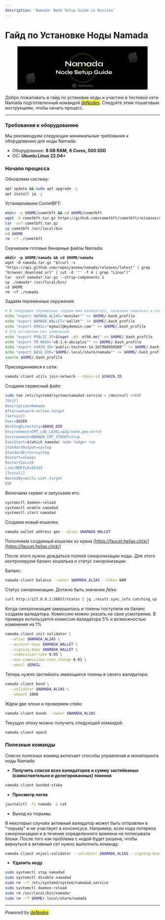 ```yaml
---
description: 'Namada: Node Setup Guide in Russian'
---
```


# Гайд по Установке Ноды Namada

<figure><img src="../../.gitbook/assets/Twitter header - 9.png" alt=""><figcaption></figcaption></figure>

Добро пожаловать в гайд по установке ноды и участию в тестовой сети Namada подготовленный командой [<mark style="color:blue;">deNodes</mark>](http://denodes.xyz/). Следуйте этим пошаговым инструкциям, чтобы начать процесс.

***

### Требования к оборудованию&#x20;

Мы рекомендуем следующие минимальные требования к оборудованию для ноды Namada:&#x20;

* Оборудование: **8 GB RAM,** **6 Cores, 500 SSD**
* ОС: **Ubuntu Linux 22.04+**

### Начало процесса

Обновляем систему:

```bash
apt update && sudo apt upgrade -y
apt install jq -y
```

Устанавливаем CometBFT:

```bash
mkdir -p $HOME/cometbft && cd $HOME/cometbft
wget -O cometbft.tar.gz https://github.com/cometbft/cometbft/releases/download/v0.37.2/cometbft_0.37.2_linux_amd64.tar.gz
tar -xvf cometbft.tar.gz
cp cometbft /usr/local/bin
cd $HOME
rm -rf ./cometbft
```

Скачиваем готовые бинарные файлы Namada:

<pre class="language-bash"><code class="lang-bash"><strong>mkdir -p $HOME/namada &#x26;&#x26; cd $HOME/namada
</strong>wget -O namada.tar.gz "$(curl -s "https://api.github.com/repos/anoma/namada/releases/latest" | grep "browser_download_url" | cut -d '"' -f 4 | grep "Linux")"
tar -xzvf namada*.tar.gz --strip-components 1
cp ./namada* /usr/local/bin/
cd $HOME
rm -rf ./namada
</code></pre>

Задаем переменные окружения:

```bash
# В следующих переменных задаем имя валидатора, название кошелька и свой. уьфшд
echo "export NAMADA_ALIAS="moniker"" >> $HOME/.bash_profile
echo "export NAMADA_WALLET="wallet"" >> $HOME/.bash_profile
echo "export EMAIL="mymail@mydomain.com"" >> $HOME/.bash_profile
# Это оставляем без изменений
echo "export PUBLIC_IP=$(wget -qO- eth0.me)" >> $HOME/.bash_profile
echo "export TM_HASH="v0.1.4-abciplus"" >> $HOME/.bash_profile
echo "export CHAIN_ID="public-testnet-14.5d79b6958580"" >> $HOME/.bash_profile
echo "export BASE_DIR="$HOME/.local/share/namada"" >> $HOME/.bash_profile
source $HOME/.bash_profile
```

Присоединяемся к сети:

```bash
namada client utils join-network --chain-id $CHAIN_ID
```

Создаем сервисный файл:

```bash
sudo tee /etc/systemd/system/namadad.service > /dev/null <<EOF
[Unit]
Description=Namada
After=network-online.target
[Service]
User=$USER
WorkingDirectory=$BASE_DIR
Environment=CMT_LOG_LEVEL=p2p:none,pex:error
Environment=NAMADA_CMT_STDOUT=true
ExecStart=$(which namada) node ledger run 
StandardOutput=syslog
StandardError=syslog
Restart=always
RestartSec=10
LimitNOFILE=65535
[Install]
WantedBy=multi-user.target
EOF
```

Включаем сервис и запускаем его:

```bash
systemctl daemon-reload
systemctl enable namadad
systemctl start namadad
```

Создаем новый кошелек:

```bash
namada wallet address gen --alias $NAMADA_WALLET
```

Пополняем созданный кошелек из крана [https://faucet.heliax.click/](https://faucet.heliax.click/)

После этого нужно дождаться полной синхронизации ноды. Для этого контролируем баланс кошелька и статус синхронизации.

&#x20;Баланс:

```bash
namada client balance --owner $NAMADA_ALIAS --token NAM
```

Статус синхронизации. Должно быть значение _false:_

```bash
curl http://127.0.0.1:26657/status | jq .result.sync_info.catching_up
```

Когда синхронизация завершилась и токены поступили на баланс создаем валидатора. Комиссию можно указать на свое усмотрение. В примере используется комиссия валидатора 5% и возможностью изменения на 1%

```bash
namada client init-validator \
  --alias $NAMADA_ALIAS \
  --account-keys $NAMADA_WALLET \
  --signing-keys $NAMADA_WALLET \
  --commission-rate 0.05 \
  --max-commission-rate-change 0.01 \
  --email $EMAIL
```

Теперь нужно застейкать имеющиеся токены в своего валидатора:

```bash
namada client bond \
  --validator $NAMADA_ALIAS \
  --amount 1000
```

Ждем две эпохи и проверяем стейк:

```bash
namada client bonds --owner $NAMADA_ALIAS
```

&#x20;Текущую эпоху можно получить следующей командой:

```bash
namada client epoch
```

### Полезные команды&#x20;

Список полезных команд включает способы управления и мониторинга ноды Namada:&#x20;

* **Получить список всех валидаторов и сумму застейканых (самостоятельно и делегированных) токенов**

```bash
namada client bonded-stake
```

* **Просмотр логов**

```bash
journalctl -fu namada -o cat
```

* Выход из тюрьмы:

&#x20;  В некоторых случаях активный валидатор может быть отправлен в "тюрьму" и не участвует в консенсусе. Например, если нода потеряла синхронизацию и в течение определенного времени не пописывала блоки. После того как проблема с нодой будет решена, чтобы вернуться в активный сет нужно выполнить команду:

```bash
namada client unjail-validator --validator $NAMADA_ALIAS --signing-keys $NAMADA_WALLET
```

* **Удалить ноду**

```bash
sudo systemctl stop namadad
sudo systemctl disable namadad
sudo rm -rf /etc/systemd/system/namadad.service
sudo systemctl daemon-reload
sudo rm /usr/local/bin/namada*
sudo rm -rf $HOME/.local/share/namada
```

***

_Powered by_ [_<mark style="color:blue;">deNodes</mark>_](https://twitter.com/deNodes\_)
